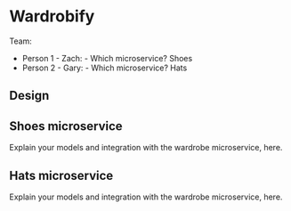 # Wardrobify

Team:

* Person 1 - Zach: - Which microservice? Shoes
* Person 2 - Gary: - Which microservice? Hats

## Design

## Shoes microservice

Explain your models and integration with the wardrobe
microservice, here.

## Hats microservice

Explain your models and integration with the wardrobe
microservice, here.

